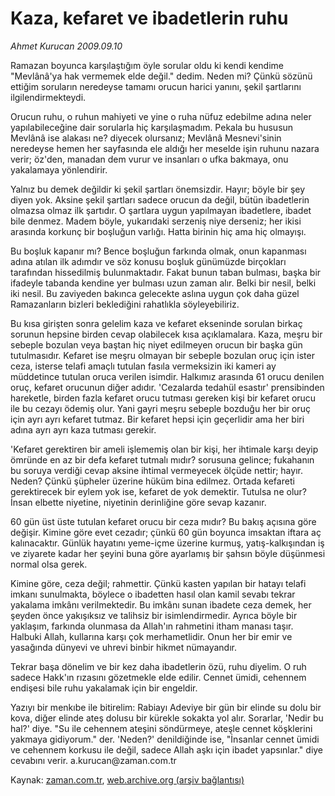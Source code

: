 # Kaza, kefaret ve  ibadetlerin ruhu

*Ahmet Kurucan 2009.09.10*

<tr><td class="metin" colspan="2" style="padding-top: 20px; padding-left: 5px; padding-right: 10px;">Ramazan boyunca karşılaştığım öyle sorular oldu ki kendi kendime "Mevlânâ'ya hak vermemek elde değil." dedim. Neden mi? Çünkü sözünü ettiğim soruların neredeyse tamamı orucun harici yanını, şekil şartlarını ilgilendirmekteydi.</td></tr><tr><td class="metin" colspan="2" style="padding-top: 20px; padding-left: 5px; padding-right: 10px;"><p>Orucun ruhu, o ruhun mahiyeti ve yine o ruha nüfuz edebilme adına neler yapılabileceğine dair sorularla hiç karşılaşmadım. Pekala bu hususun Mevlânâ ise alakası ne? diyecek olursanız; Mevlânâ Mesnevi'sinin neredeyse hemen her sayfasında ele aldığı her meselde işin ruhunu nazara verir; öz'den, manadan dem vurur ve insanları o ufka bakmaya, onu yakalamaya yönlendirir.
<p>Yalnız bu demek değildir ki şekil şartları önemsizdir. Hayır; böyle bir şey diyen yok. Aksine şekil şartları sadece orucun da değil, bütün ibadetlerin olmazsa olmaz ilk şartıdır. O şartlara uygun yapılmayan ibadetlere, ibadet bile denmez. Madem böyle, yukarıdaki serzeniş niye derseniz; her ikisi arasında korkunç bir boşluğun varlığı. Hatta birinin hiç ama hiç olmayışı.
<p>Bu boşluk kapanır mı? Bence boşluğun farkında olmak, onun kapanması adına atılan ilk adımdır ve söz konusu boşluk günümüzde birçokları tarafından hissedilmiş bulunmaktadır. Fakat bunun taban bulması, başka bir ifadeyle tabanda kendine yer bulması uzun zaman alır. Belki bir nesil, belki iki nesil. Bu zaviyeden bakınca gelecekte aslına uygun çok daha güzel Ramazanların bizleri beklediğini rahatlıkla söyleyebiliriz.
<p>Bu kısa girişten sonra gelelim kaza ve kefaret ekseninde sorulan birkaç sorunun hepsine birden cevap olabilecek kısa açıklamalara. Kaza, meşru bir sebeple bozulan veya baştan hiç niyet edilmeyen orucun bir başka gün tutulmasıdır. Kefaret ise meşru olmayan bir sebeple bozulan oruç için ister ceza, isterse telafi amaçlı tutulan fasıla vermeksizin iki kameri ay müddetince tutulan oruca verilen isimdir. Halkımız arasında 61 orucu denilen oruç, kefaret orucunun diğer adıdır. 'Cezalarda tedahül esastır' prensibinden hareketle, birden fazla kefaret orucu tutması gereken kişi bir kefaret orucu ile bu cezayı ödemiş olur. Yani gayri meşru sebeple bozduğu her bir oruç için ayrı ayrı kefaret tutmaz. Bir kefaret hepsi için geçerlidir ama her biri adına ayrı ayrı kaza tutması gerekir.
<p>'Kefaret gerektiren bir ameli işlememiş olan bir kişi, her ihtimale karşı deyip ömründe en az bir defa kefaret tutmalı mıdır? sorusuna gelince; fukahanın bu soruya verdiği cevap aksine ihtimal vermeyecek ölçüde nettir; hayır. Neden? Çünkü şüpheler üzerine hüküm bina edilmez. Ortada kefareti gerektirecek bir eylem yok ise, kefaret de yok demektir. Tutulsa ne olur? İnsan elbette niyetine, niyetinin derinliğine göre sevap kazanır.
<p>60 gün üst üste tutulan kefaret orucu bir ceza mıdır? Bu bakış açısına göre değişir. Kimine göre evet cezadır; çünkü 60 gün boyunca imsaktan iftara aç kalınacaktır. Günlük hayatını yeme-içme üzerine kurmuş, yatış-kalkışından iş ve ziyarete kadar her şeyini buna göre ayarlamış bir şahsın böyle düşünmesi normal olsa gerek.
<p>Kimine göre, ceza değil; rahmettir. Çünkü kasten yapılan bir hatayı telafi imkanı sunulmakta, böylece o ibadetten hasıl olan kamil sevabı tekrar yakalama imkânı verilmektedir. Bu imkânı sunan ibadete ceza demek, her şeyden önce yakışıksız ve talihsiz bir isimlendirmedir. Ayrıca böyle bir yaklaşım, farkında olunmasa da Allah'ın rahmetini itham manası taşır. Halbuki Allah, kullarına karşı çok merhametlidir. Onun her bir emir ve yasağında dünyevi ve uhrevi binbir hikmet nümayandır.
<p>Tekrar başa dönelim ve bir kez daha ibadetlerin özü, ruhu diyelim. O ruh sadece Hakk'ın rızasını gözetmekle elde edilir. Cennet ümidi, cehennem endişesi bile ruhu yakalamak için bir engeldir.
<p>Yazıyı bir menkıbe ile bitirelim: Rabiayı Adeviye bir gün bir elinde su dolu bir kova, diğer elinde ateş dolusu bir kürekle sokakta yol alır. Sorarlar, 'Nedir bu hal?' diye. "Su ile cehennem ateşini söndürmeye, ateşle cennet köşklerini yakmaya gidiyorum." der. 'Neden?' denildiğinde ise, "İnsanlar cennet ümidi ve cehennem korkusu ile değil, sadece Allah aşkı için ibadet yapsınlar." diye cevabını verir. a.kurucan@zaman.com.tr<br/></p></p></p></p></p></p></p></p></p></td></tr>

Kaynak: [zaman.com.tr](http://zaman.com.tr/yazar.do?yazino=890422), [web.archive.org (arşiv bağlantısı)](http://web.archive.org/web/20090912012109/http://www.zaman.com.tr:80/yazar.do?yazino=890422)
